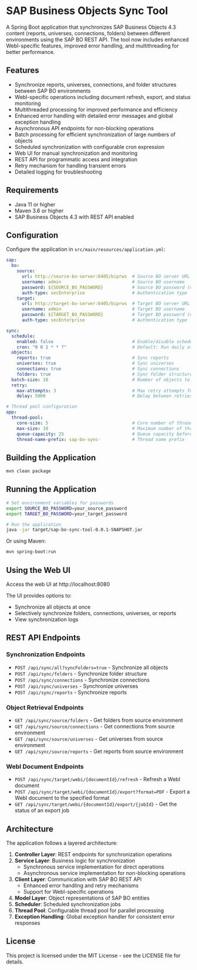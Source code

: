 # SAP Business Objects Sync Tool

A Spring Boot application that synchronizes SAP Business Objects 4.3 content (reports, universes, connections, folders) between different environments using the SAP BO REST API. The tool now includes enhanced WebI-specific features, improved error handling, and multithreading for better performance.

## Features

- Synchronize reports, universes, connections, and folder structures between SAP BO environments
- WebI-specific operations including document refresh, export, and status monitoring
- Multithreaded processing for improved performance and efficiency
- Enhanced error handling with detailed error messages and global exception handling
- Asynchronous API endpoints for non-blocking operations
- Batch processing for efficient synchronization of large numbers of objects
- Scheduled synchronization with configurable cron expression
- Web UI for manual synchronization and monitoring
- REST API for programmatic access and integration
- Retry mechanism for handling transient errors
- Detailed logging for troubleshooting

## Requirements

- Java 11 or higher
- Maven 3.6 or higher
- SAP Business Objects 4.3 with REST API enabled

## Configuration

Configure the application in `src/main/resources/application.yml`:

```yaml
sap:
  bo:
    source:
      url: http://source-bo-server:6405/biprws  # Source BO server URL
      username: admin                           # Source BO username
      password: ${SOURCE_BO_PASSWORD}           # Source BO password (use environment variable)
      auth-type: secEnterprise                  # Authentication type
    target:
      url: http://target-bo-server:6405/biprws  # Target BO server URL
      username: admin                           # Target BO username
      password: ${TARGET_BO_PASSWORD}           # Target BO password (use environment variable)
      auth-type: secEnterprise                  # Authentication type

sync:
  schedule:
    enabled: false                              # Enable/disable scheduled sync
    cron: "0 0 1 * * ?"                         # Default: Run daily at 1 AM
  objects:
    reports: true                               # Sync reports
    universes: true                             # Sync universes
    connections: true                           # Sync connections
    folders: true                               # Sync folder structure
  batch-size: 10                                # Number of objects to process in a batch
  retry:
    max-attempts: 3                             # Max retry attempts for failed operations
    delay: 5000                                 # Delay between retries in milliseconds

# Thread pool configuration
app:
  thread-pool:
    core-size: 5                                # Core number of threads
    max-size: 10                                # Maximum number of threads
    queue-capacity: 25                          # Queue capacity before rejecting
    thread-name-prefix: sap-bo-sync-            # Thread name prefix
```

## Building the Application

```bash
mvn clean package
```

## Running the Application

```bash
# Set environment variables for passwords
export SOURCE_BO_PASSWORD=your_source_password
export TARGET_BO_PASSWORD=your_target_password

# Run the application
java -jar target/sap-bo-sync-tool-0.0.1-SNAPSHOT.jar
```

Or using Maven:

```bash
mvn spring-boot:run
```

## Using the Web UI

Access the web UI at http://localhost:8080

The UI provides options to:
- Synchronize all objects at once
- Selectively synchronize folders, connections, universes, or reports
- View synchronization logs

## REST API Endpoints

### Synchronization Endpoints

- `POST /api/sync/all?syncFolders=true` - Synchronize all objects
- `POST /api/sync/folders` - Synchronize folder structure
- `POST /api/sync/connections` - Synchronize connections
- `POST /api/sync/universes` - Synchronize universes
- `POST /api/sync/reports` - Synchronize reports

### Object Retrieval Endpoints

- `GET /api/sync/source/folders` - Get folders from source environment
- `GET /api/sync/source/connections` - Get connections from source environment
- `GET /api/sync/source/universes` - Get universes from source environment
- `GET /api/sync/source/reports` - Get reports from source environment

### WebI Document Endpoints

- `POST /api/sync/target/webi/{documentId}/refresh` - Refresh a WebI document
- `POST /api/sync/target/webi/{documentId}/export?format=PDF` - Export a WebI document to the specified format
- `GET /api/sync/target/webi/{documentId}/export/{jobId}` - Get the status of an export job

## Architecture

The application follows a layered architecture:

1. **Controller Layer**: REST endpoints for synchronization operations
2. **Service Layer**: Business logic for synchronization
   - Synchronous service implementation for direct operations
   - Asynchronous service implementation for non-blocking operations
3. **Client Layer**: Communication with SAP BO REST API
   - Enhanced error handling and retry mechanisms
   - Support for WebI-specific operations
4. **Model Layer**: Object representations of SAP BO entities
5. **Scheduler**: Scheduled synchronization jobs
6. **Thread Pool**: Configurable thread pool for parallel processing
7. **Exception Handling**: Global exception handler for consistent error responses

## License

This project is licensed under the MIT License - see the LICENSE file for details.
